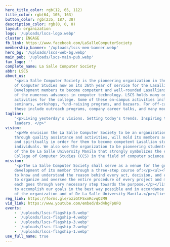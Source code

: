 ```yaml
---
hero_title_color: rgb(12, 65, 112)
title_color: rgb(64, 105, 163)
button_color: rgb(235, 187, 38)
description_color: rgb(0, 0, 0)
layout: organization
logo: '/uploads/lscs-logo.webp'
cluster: ENGAGE
fb_link: https://www.facebook.com/LaSalleComputerSociety
membership_banner: '/uploads/lscs-mem-banner.webp'
hero_bg: '/uploads/lscs-web-bg.webp'
main_pub: '/uploads/lscs-main-pub.webp'
fav_logo: ''
complete_name: La Salle Computer Society
abbr: LSCS
about_us:
    '<p>La Salle Computer Society is the pioneering organization in the College
    of Computer Studies now on its 36th year of service for the Lasallian community.
    Development members to become competent and well-rounded Lasallians who are aware
    of the numerous advances in computer technology. LSCS holds many on-campus and off-campus
    activities for the college. Some of these on-campus activities include programming
    seminars, workshops, fund-raising programs, and bazaars. For off-campus activities,
    these include outreach programs, company career talks, and many more.</p>'
tagline:
    "<p>Living yesterday's visions. Setting today's trends. Inspiring tomorrow's
    leaders. </p>"
vision:
    '<p>We envision the La Salle Computer Society to be an organization that,
    through quality assistance and activities, will mold its members academically, socially
    and spiritually in order for them to become competent Lasallian students and well-rounded
    individuals. We also see the organization to be pioneering students organization
    of the De La Salle University Manila that strongly symbolizes the expertise of the
    College of Computer Studies (CCS) in the field of computer science.</p>'
mission:
    '<p>The La Salle Computer Society shall serve as a venue for the growth and
    development of its member through a three-step course of:</p><ul><li><p>Purpose,
    to know and understand the reason behind every act, decision, and endeavor pursued.</p></li><li><p>Process,
    to organize and oversee the entire procedure of every project and make sure that
    each goes through very necessary step towards the purpose.</p></li><li><p>Excellence,
    to accomplish our goals in the best way possible and in accordance with the ideals
    of the organization and of De La Salle University Manila.</p></li></ul>'
reg_link: https://forms.gle/oziGtFSxmRcvqQ2M9
vid_link: https://www.youtube.com/embed/dxd4hgFpUFQ
events:
    - '/uploads/lscs-flagship-5.webp'
    - '/uploads/lscs-flagship-4.webp'
    - '/uploads/lscs-flagship-3.webp'
    - '/uploads/lscs-flagship-2.webp'
    - '/uploads/lscs-flagship-1.webp'
use_full_name: true
---
```

